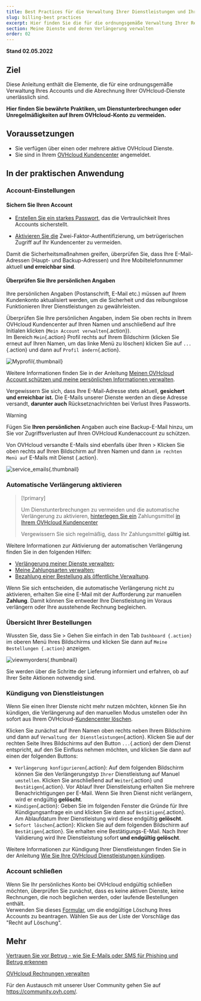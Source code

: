 ```yaml
---
title: Best Practices für die Verwaltung Ihrer Dienstleistungen und Ihres OVHcloud Accounts
slug: billing-best practices
excerpt: Hier finden Sie die für die ordnungsgemäße Verwaltung Ihrer Rechnungen, Bestellungen, Zahlungsmittel und Kundenkonten notwendigen Elemente
section: Meine Dienste und deren Verlängerung verwalten
order: 02
---
```


**Stand 02.05.2022**

## Ziel

Diese Anleitung enthält die Elemente, die für eine ordnungsgemäße Verwaltung Ihres Accounts und die Abrechnung Ihrer OVHcloud-Dienste unerlässlich sind.

**Hier finden Sie bewährte Praktiken, um Dienstunterbrechungen oder Unregelmäßigkeiten auf Ihrem OVHcloud-Konto zu vermeiden.**

## Voraussetzungen

- Sie verfügen über einen oder mehrere aktive OVHcloud Dienste.
- Sie sind in Ihrem [OVHcloud Kundencenter](https://www.ovh.com/auth/?action=gotomanager&from=https://www.ovh.com/fr/&ovhSubsidiary=fr) angemeldet.

## In der praktischen Anwendung

### Account-Einstellungen

#### Sichern Sie Ihren Account

- [Erstellen Sie ein starkes Passwort,](https://docs.ovh.com/fr/customer/gerer-son-mot-de-passe/#generer-un-bon-mot-de-passe) das die Vertraulichkeit Ihres Accounts sicherstellt.

- [Aktivieren Sie die](https://docs.ovh.com/fr/customer/securiser-son-compte-avec-une-2FA/) Zwei-Faktor-Authentifizierung, um betrügerischen Zugriff auf Ihr Kundencenter zu vermeiden.

Damit die Sicherheitsmaßnahmen greifen, überprüfen Sie, dass Ihre E-Mail-Adressen (Haupt- und Backup-Adressen) und Ihre Mobiltelefonnummer aktuell **und erreichbar sind**.

#### Überprüfen Sie Ihre persönlichen Angaben

Ihre persönlichen Angaben (Postanschrift, E-Mail etc.) müssen auf Ihrem Kundenkonto aktualisiert werden, um die Sicherheit und das reibungslose Funktionieren Ihrer Dienstleistungen zu gewährleisten.

Überprüfen Sie Ihre persönlichen Angaben, indem Sie oben rechts in Ihrem OVHcloud Kundencenter auf Ihren Namen und anschließend auf Ihre Initialen klicken (`Mein Account verwalten`{.action}).<br>
Im Bereich `Mein`{.action} Profil rechts auf Ihrem Bildschirm (klicken Sie erneut auf Ihren Namen, um das linke Menü zu löschen) klicken Sie auf `...`{.action} und dann auf `Profil ändern`{.action}.

![Myprofil](images/myprofile.png){.thumbnail}

Weitere Informationen finden Sie in der Anleitung [Meinen OVHcloud Account schützen und meine persönlichen Informationen verwalten](https://docs.ovh.com/fr/customer/tout-savoir-sur-identifiant-client/#comment-gerer-mes-informations-personnelles_1).

Vergewissern Sie sich, dass Ihre E-Mail-Adresse stets aktuell, **gesichert und erreichbar ist.** Die E-Mails unserer Dienste werden an diese Adresse versandt, **darunter auch** Rücksetznachrichten bei Verlust Ihres Passworts.

> [!warning]
>
> Fügen Sie **Ihren persönlichen** Angaben auch eine Backup-E-Mail hinzu, um Sie vor Zugriffsverlusten auf Ihren OVHcloud Kundenaccount zu schützen.
>

Von OVHcloud versandte E-Mails sind ebenfalls über Ihren >
Klicken Sie oben rechts auf Ihren Bildschirm auf Ihren Namen und dann `im rechten Menü auf` E-Mails mit Dienst {.action}.

![service_emails](images/service_emails.png){.thumbnail}

### Automatische Verlängerung aktivieren

> [!primary]
>
> Um Dienstunterbrechungen zu vermeiden und die automatische Verlängerung zu aktivieren, [hinterlegen Sie ein](https://docs.ovh.com/fr/billing/manage-payment-methods/) Zahlungsmittel [in Ihrem OVHcloud Kundencenter](https://www.ovh.com/auth/?action=gotomanager&from=https://www.ovh.com/fr/&ovhSubsidiary=fr)
>
> Vergewissern Sie sich regelmäßig, dass Ihr Zahlungsmittel **gültig ist**.
>

Weitere Informationen zur Aktivierung der automatischen Verlängerung finden Sie in den folgenden Hilfen:

- [Verlängerung meiner Dienste verwalten](https://docs.ovh.com/fr/billing/renouvellement-automatique-ovh/);
- [Meine Zahlungsarten verwalten](https://docs.ovh.com/fr/billing/manage-payment-methods/);
- [Bezahlung einer Bestellung als öffentliche Verwaltung](https://docs.ovh.com/fr/billing/reglement-par-mandat-administratif/).

Wenn Sie sich entscheiden, die automatische Verlängerung nicht zu aktivieren, erhalten Sie eine E-Mail mit der Aufforderung zur manuellen **Zahlung**. Damit können Sie entweder Ihre Dienstleistung im Voraus verlängern oder Ihre ausstehende Rechnung begleichen.

### Übersicht Ihrer Bestellungen

Wussten Sie, dass Sie >
Gehen Sie einfach in den Tab `Dashboard {.action}` im oberen Menü Ihres Bildschirms und klicken Sie dann auf `Meine Bestellungen {.action}` anzeigen.

![viewmyorders](images/viewmyorders.png){.thumbnail}

Sie werden über die Schritte der Lieferung informiert und erfahren, ob auf Ihrer Seite Aktionen notwendig sind.

### Kündigung von Dienstleistungen

Wenn Sie einen Ihrer Dienste nicht mehr nutzen möchten, können Sie ihn kündigen, die Verlängerung auf den manuellen Modus umstellen oder ihn sofort aus Ihrem OVHcloud-[Kundencenter löschen](https://www.ovh.com/auth/?action=gotomanager&from=https://www.ovh.com/fr/&ovhSubsidiary=fr).

Klicken Sie zunächst auf Ihren Namen oben rechts neben Ihrem Bildschirm und dann auf `Verwaltung der Dienstleistungen`{.action}. Klicken Sie auf der rechten Seite Ihres Bildschirms auf den Button `...`{.action} der dem Dienst entspricht, auf den Sie Einfluss nehmen möchten, und klicken Sie dann auf einen der folgenden Buttons:

- `Verlängerung konfigurieren`{.action}\: Auf dem folgenden Bildschirm können Sie den Verlängerungstyp `Ihrer` Dienstleistung auf Manuel `umstellen`. Klicken Sie anschließend auf `Weiter`{.action} und `Bestätigen`{.action}. Vor Ablauf Ihrer Dienstleistung erhalten Sie mehrere Benachrichtigungen per E-Mail. Wenn Sie Ihren Dienst nicht verlängern, wird er endgültig **gelöscht**.
- `Kündigen`{.action}\: Geben Sie im folgenden Fenster die Gründe für Ihre Kündigungsanfrage ein und klicken Sie dann auf `Bestätigen`{.action}. Am Ablaufdatum Ihrer Dienstleistung wird diese endgültig **gelöscht**.
- `Sofort löschen`{.action}\: Klicken Sie auf dem folgenden Bildschirm auf `Bestätigen`{.action}. Sie erhalten eine Bestätigungs-E-Mail. Nach Ihrer Validierung wird Ihre Dienstleistung sofort **und endgültig gelöscht**.

Weitere Informationen zur Kündigung Ihrer Dienstleistungen finden Sie in der Anleitung [Wie Sie Ihre OVHcloud Dienstleistungen kündigen](https://docs.ovh.com/fr/billing/how-to-cancel-your-services/).

### Account schließen

Wenn Sie Ihr persönliches Konto bei OVHcloud endgültig schließen möchten, überprüfen Sie zunächst, dass es keine aktiven Dienste, keine Rechnungen, die noch beglichen werden, oder laufende Bestellungen enthält.<br>
Verwenden Sie dieses [Formular](https://www.ovh.com/fr/protection-donnees-personnelles/exercer-vos-droits/), um die endgültige Löschung Ihres Accounts zu beantragen. Wählen Sie aus der Liste der Vorschläge das "Recht auf Löschung".

## Mehr <a name="gofurther"></a>

[Vertrauen Sie vor Betrug - wie Sie E-Mails oder SMS für Phishing und Betrug erkennen](https://docs.ovh.com/fr/customer/arnaques-fraude-phishing/)

[OVHcloud Rechnungen verwalten](https://docs.ovh.com/fr/billing/gerer-factures-ovh/)

Für den Austausch mit unserer User Community gehen Sie auf <https://community.ovh.com/>.
